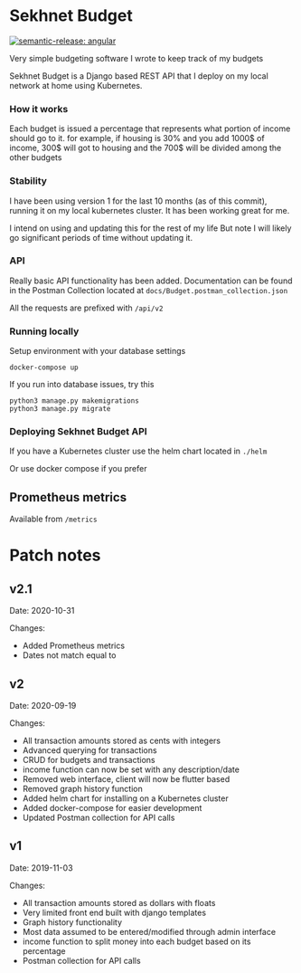 # Sekhnet Budget
[![semantic-release: angular](https://img.shields.io/badge/semantic--release-angular-e10079?logo=semantic-release)](https://github.com/semantic-release/semantic-release)

Very simple budgeting software I wrote
to keep track of my budgets

Sekhnet Budget is a Django based REST API that I deploy
on my local network at home using Kubernetes.

### How it works
Each budget is issued a percentage that represents
what portion of income should go to it. for example,
if housing is 30% and you add 1000$ of income, 300$ will
got to housing and the 700$ will be divided among the other
budgets

### Stability
I have been using version 1 for the last 10 months (as of this commit), running
it on my local kubernetes cluster. It has been working great for me.

I intend on using and updating this for the rest of my life
But note I will likely go significant periods of time without
updating it.

### API
Really basic API functionality has been added. Documentation can
be found in the Postman Collection located at `docs/Budget.postman_collection.json`

All the requests are prefixed with `/api/v2`


### Running locally

Setup environment with your database settings
```
docker-compose up
```

If you run into database issues, try this
```
python3 manage.py makemigrations
python3 manage.py migrate
```


### Deploying Sekhnet Budget API

If you have a Kubernetes cluster use the helm chart located in `./helm`

Or use docker compose if you prefer

## Prometheus metrics
Available from `/metrics`


# Patch notes
## v2.1
Date: 2020-10-31

Changes:
- Added Prometheus metrics
- Dates not match equal to

## v2
Date: 2020-09-19

Changes:
- All transaction amounts stored as cents with integers
- Advanced querying for transactions
- CRUD for budgets and transactions
- income function can now be set with any description/date
- Removed web interface, client will now be flutter based
- Removed graph history function
- Added helm chart for installing on a Kubernetes cluster
- Added docker-compose for easier development
- Updated Postman collection for API calls

## v1
Date: 2019-11-03

Changes:
- All transaction amounts stored as dollars with floats
- Very limited front end built with django templates
- Graph history functionality
- Most data assumed to be entered/modified through admin interface
- income function to split money into each budget based on its percentage
- Postman collection for API calls
